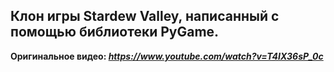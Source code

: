 ## Клон игры Stardew Valley, написанный с помощью библиотеки PyGame.

**Оригинальное видео: *https://www.youtube.com/watch?v=T4IX36sP_0c***